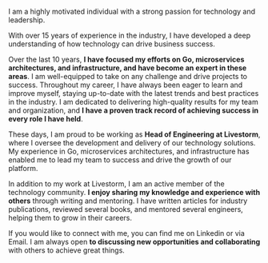 <br>
I am a highly motivated individual with a strong passion for technology and leadership.

With over 15 years of experience in the industry, I have developed a deep understanding of how technology can drive business success.

Over the last 10 years, **I have focused my efforts on Go, microservices architectures, and infrastructure, and have become an expert in these areas**. I am well-equipped to take on any challenge and drive projects to success. Throughout my career, I have always been eager to learn and improve myself, staying up-to-date with the latest trends and best practices in the industry. I am dedicated to delivering high-quality results for my team and organization, and **I have a proven track record of achieving success in every role I have held**.

These days, I am proud to be working as **Head of Engineering at Livestorm**, where I oversee the development and delivery of our technology solutions. My experience in Go, microservices architectures, and infrastructure has enabled me to lead my team to success and drive the growth of our platform.

In addition to my work at Livestorm, I am an active member of the technology community. **I enjoy sharing my knowledge and experience with others** through writing and mentoring. I have written articles for industry publications, reviewed several books, and mentored several engineers, helping them to grow in their careers.

If you would like to connect with me, you can find me on Linkedin or via Email. I am always open **to discussing new opportunities and collaborating** with others to achieve great things.
<br>
<br>
